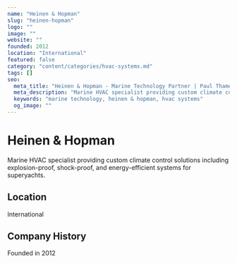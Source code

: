 ```yaml
---
name: "Heinen & Hopman"
slug: "heinen-hopman"
logo: ""
image: ""
website: ""
founded: 2012
location: "International"
featured: false
category: "content/categories/hvac-systems.md"
tags: []
seo:
  meta_title: "Heinen & Hopman - Marine Technology Partner | Paul Thames"
  meta_description: "Marine HVAC specialist providing custom climate control solutions including explosion-proof, shock-proof, and energy-efficient systems for superyachts"
  keywords: "marine technology, heinen & hopman, hvac systems"
  og_image: ""
---
```


# Heinen & Hopman

Marine HVAC specialist providing custom climate control solutions including explosion-proof, shock-proof, and energy-efficient systems for superyachts.



## Location

International

## Company History

Founded in 2012
